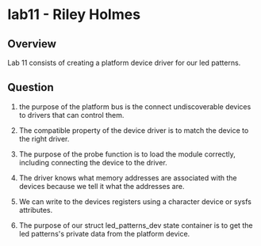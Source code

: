 # lab11 - Riley Holmes

## Overview
Lab 11 consists of creating a platform device driver for our led patterns.

## Question
1) the purpose of the platform bus is the connect undiscoverable devices to drivers that can control them.

2) The compatible property of the device driver is to match the device to the right driver.

3) The purpose of the probe function is to load the module correctly, including connecting the device to the driver.

4) The driver knows what memory addresses are associated with the devices because we tell it what the addresses are.

5) We can write to the devices registers using a character device or sysfs attributes.

6) The purpose of our struct led_patterns_dev state container is to get the led patterns's private data from the platform device.